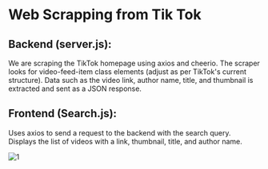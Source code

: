 # Web Scrapping from Tik Tok

## Backend (server.js):

We are scraping the TikTok homepage using axios and cheerio.
The scraper looks for video-feed-item class elements (adjust as per TikTok's current structure).
Data such as the video link, author name, title, and thumbnail is extracted and sent as a JSON response.

## Frontend (Search.js):

Uses axios to send a request to the backend with the search query.
Displays the list of videos with a link, thumbnail, title, and author name.

![1](https://github.com/user-attachments/assets/7615c5df-ee7e-4175-a8e0-24a99cd697ed)

